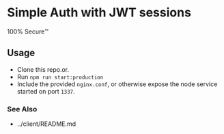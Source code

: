 # Simple Auth with JWT sessions

100% Secure™️️

## Usage

- Clone this repo.or.
- Run `npm run start:production`
- Include the provided `nginx.conf`, or otherwise expose the node service started on port `1337`.

### See Also
- ../client/README.md
